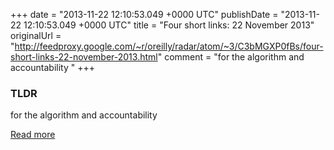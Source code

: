 +++
date = "2013-11-22 12:10:53.049 +0000 UTC"
publishDate = "2013-11-22 12:10:53.049 +0000 UTC"
title = "Four short links: 22 November 2013"
originalUrl = "http://feedproxy.google.com/~r/oreilly/radar/atom/~3/C3bMGXP0fBs/four-short-links-22-november-2013.html"
comment = "for the algorithm and accountability "
+++

### TLDR

for the algorithm and accountability 

[Read more](http://feedproxy.google.com/~r/oreilly/radar/atom/~3/C3bMGXP0fBs/four-short-links-22-november-2013.html)
